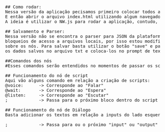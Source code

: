 <pre>
## Como rodar:
Nessa versão da aplicação pecisamos primeiro colocar todos arquivos dentro de uma mesma pasta. 
E então abrir o arquivo index.html utilizando algum navegador(firefox, chrome). 
A ideia é utilizar o NW.js para rodar a aplicação, contudo, para fins de testes iniciais acredito que assim fique mais facil!

## Salvamento e Parser:
Nessa versão não se encontra o parser para JSON da plataforma, quando fui testar em outro computador que não o fosse o meu reparei que tinha
bloqueios de acesso a arquivos locais, por isso estou modificando certas coisas. Contudo já é possivel salvar os arquivos contendoos dados
sobre os nós. Para salvar basta utilizar o botão "save" e para carregar os dados é necessario ( por enquanto,até entender o problema) copiar
os dados salvos no arquivo txt e coloca-los no prompt de texto!

##Comandos dos nós
#Esses comandos serão entendidos no momentos de passar os scripts para o formato JSON aceito pela plataforma

## Funcionamento do nó de script
Aqui vão alguns comando em relação a criação de scripts: 
@voice:      -> Corresponde ao "Falar" 
@wait:       -> Corresponde ao "Espera" 
@listen:     -> Corresponde ao "Escutar" 
;            -> Passa para o próximo bloco dentro do script

## Funcionamento do nó de Diálogo
Basta adicionar os textos em relação a inputs do lado esquerdo e outputs do direito

;            -> Passa para ou o próximo "input" ou "output"
</pre>
